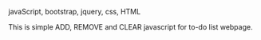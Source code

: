 javaScript, bootstrap, jquery, css, HTML

This is simple ADD, REMOVE and CLEAR javascript for to-do list webpage.
